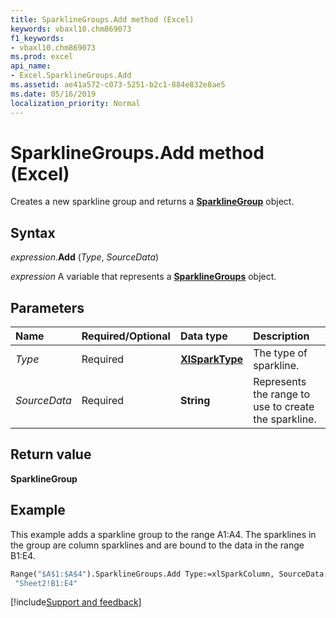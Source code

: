 ```yaml
---
title: SparklineGroups.Add method (Excel)
keywords: vbaxl10.chm869073
f1_keywords:
- vbaxl10.chm869073
ms.prod: excel
api_name:
- Excel.SparklineGroups.Add
ms.assetid: ae41a572-c073-5251-b2c1-884e832e8ae5
ms.date: 05/16/2019
localization_priority: Normal
---
```



# SparklineGroups.Add method (Excel)

Creates a new sparkline group and returns a **[SparklineGroup](Excel.SparklineGroup.md)** object.


## Syntax

_expression_.**Add** (_Type_, _SourceData_)

_expression_ A variable that represents a **[SparklineGroups](Excel.SparklineGroups.md)** object.


## Parameters

|Name|Required/Optional|Data type|Description|
|:-----|:-----|:-----|:-----|
| _Type_|Required| **[XlSparkType](excel.xlsparktype.md)**|The type of sparkline.|
| _SourceData_|Required| **String**|Represents the range to use to create the sparkline.|


## Return value

**SparklineGroup**


## Example

This example adds a sparkline group to the range A1:A4. The sparklines in the group are column sparklines and are bound to the data in the range B1:E4.

```vb
Range("$A$1:$A$4").SparklineGroups.Add Type:=xlSparkColumn, SourceData:= _ 
 "Sheet2!B1:E4"
```



[!include[Support and feedback](~/includes/feedback-boilerplate.md)]